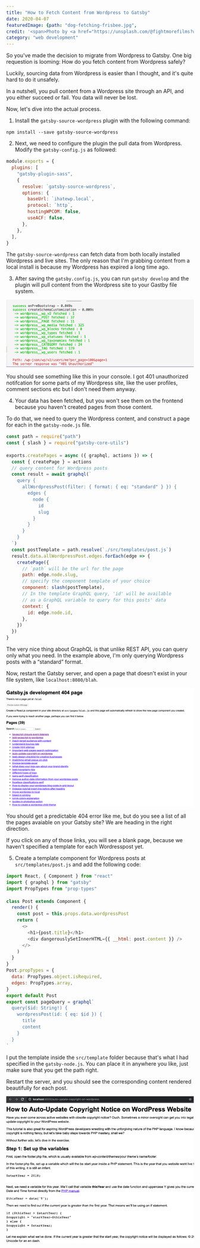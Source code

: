 ```yaml
---
title: "How to Fetch Content from Wordpress to Gatsby"
date: 2020-04-07
featuredImage: {path: "dog-fetching-frisbee.jpg",
credit: '<span>Photo by <a href="https://unsplash.com/@fightmorefilms?utm_source=unsplash&amp;utm_medium=referral&amp;utm_content=creditCopyText">Anthony Duran</a> on <a href="https://unsplash.com/s/photos/fetch?utm_source=unsplash&amp;utm_medium=referral&amp;utm_content=creditCopyText">Unsplash</a></span>'}
category: "web development"
---
```


So you've made the decision to migrate from Wordpress to Gatsby. One big requestion is looming: How do you fetch content from Wordpress safely?

Luckily, sourcing data from Wordpress is easier than I thought, and it's quite hard to do it unsafely.

In a nutshell, you pull content from a Wordpress site through an API, and you either succeed or fail. You data will never be lost.

Now, let's dive into the actual process.

1. Install the `gatsby-source-wordpress` plugin with the following command:

```shell
npm install --save gatsby-source-wordpress
```

2. Next, we need to configure the plugin the pull data from Wordpress. Modify the `gatsby-config.js` as followed:

```js
module.exports = {
  plugins: [
    "gatsby-plugin-sass",
    {
      resolve: `gatsby-source-wordpress`,
      options: {
        baseUrl: `ihatewp.local`,
        protocol: `http`,
        hostingWPCOM: false,
        useACF: false,
      },
    },
  ],
}
```

The `gatsby-source-wordpress` can fetch data from both locally installed Wordpress and live sites. The only reason that I'm grabbing content from a local install is because my Wordpress has expired a long time ago.

3. After saving the `gatsby.config.js`, you can run `gatsby develop` and the plugin will pull content from the Wordpress site to your Gastby file system.

![pulling-content-from-wordpress-to-gatsby.png](./pulling-content-from-wordpress-to-gatsby.png)

You should see something like this in your console. I got 401 unauthorized notifcation for some parts of my Wordpress site, like the user profiles, comment sections etc but I don't need them anyway.

4. Your data has been fetched, but you won't see them on the frontend because you haven't created pages from those content.

To do that, we need to query the Wordpress content, and construct a page for each in the `gatsby-node.js` file.

```js
const path = require("path")
const { slash } = require("gatsby-core-utils")

exports.createPages = async ({ graphql, actions }) => {
  const { createPage } = actions
  // query content for Wordpress posts
  const result = await graphql(`
    query {
      allWordpressPost(filter: { format: { eq: "standard" } }) {
        edges {
          node {
            id
            slug
          }
        }
      }
    }
  `)
  const postTemplate = path.resolve(`./src/templates/post.js`)
  result.data.allWordpressPost.edges.forEach(edge => {
    createPage({
      // `path` will be the url for the page
      path: edge.node.slug,
      // specify the component template of your choice
      component: slash(postTemplate),
      // In the template GraphQL query, 'id' will be available
      // as a GraphQL variable to query for this posts' data
      context: {
        id: edge.node.id,
      },
    })
  })
}
```

The very nice thing about GraphQL is that unlike REST API, you can query only what you need. In the example above, I'm only querying Wordpress posts with a “standard” format.

Now, restart the Gatsby server, and open a page that doesn't exist in your file system, like `localhost:8080/blah`.

![list-of-wordpress-post.png](list-of-wordpress-post.png)

You should get a predictable 404 error like me, but do you see a list of all the pages avaiable on your Gatsby site? We are heading in the right direction.

If you click on any of those links, you will see a blank page, because we haven't specified a template for each Wordresspost yet.

5. Create a template component for Wordpress posts at `src/templates/post.js` and add the following code:

```js
import React, { Component } from "react"
import { graphql } from "gatsby"
import PropTypes from "prop-types"

class Post extends Component {
  render() {
    const post = this.props.data.wordpressPost
    return (
      <>
        <h1>{post.title}</h1>
        <div dangerouslySetInnerHTML={{ __html: post.content }} />
      </>
    )
  }
}
Post.propTypes = {
  data: PropTypes.object.isRequired,
  edges: PropTypes.array,
}
export default Post
export const pageQuery = graphql`
  query($id: String!) {
    wordpressPost(id: { eq: $id }) {
      title
      content
    }
  }
`
```

I put the template inside the `src/template` folder because that's what I had specified in the `gatsby-node.js`. You can place it in anywhere you like, just make sure that you get the path right.

Restart the server, and you should see the corresponding content rendered beautifully for each post.

![wordpress-post.png](wordpress-post.png)
